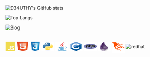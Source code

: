 ![D34UTHY's GitHub stats](https://github-readme-stats.vercel.app/api?username=d34uthy&show_icons=true&theme=highcontrast)

![Top Langs](https://github-readme-stats.vercel.app/api/top-langs/?username=d34uthy&layout=compact&theme=highcontrast)

[![Blog](https://img.shields.io/badge/LinkedIn-0077B5?style=for-the-badge&logo=linkedin&logoColor=white)](https://linkedin.com/in/santana-matheus)
<div style="display: inline_block"><br>
  <img align="center" alt="Js" heigth="20" width="30" src="https://raw.githubusercontent.com/devicons/devicon/master/icons/javascript/javascript-plain.svg">
  <img align="center" alt="HTML" height="30" width="40" src="https://raw.githubusercontent.com/devicons/devicon/master/icons/html5/html5-original.svg">
  <img align="center" alt="CSS" height="30" src="https://raw.githubusercontent.com/devicons/devicon/master/icons/css3/css3-original.svg">
  <img align="center" alt="Jav" height="30" width="40" src="https://raw.githubusercontent.com/devicons/devicon/master/icons/python/python-original.svg">
  <img align="center" alt="Py" height="30" width="40" src="https://raw.githubusercontent.com/devicons/devicon/master/icons/java/java-original.svg">
  <img align="center" alt="C" height="30" width="40" src="https://raw.githubusercontent.com/devicons/devicon/master/icons/c/c-original.svg">
  <img align="center" alt="php" height="30" width="40" src="https://raw.githubusercontent.com/devicons/devicon/master/icons/php/php-original.svg">
  <img align="center" alt="elixir" height="30" width="40" src="https://raw.githubusercontent.com/devicons/devicon/master/icons/elixir/elixir-original.svg">
  <img align="center" alt="phoenix" heigth="30" width="40" src="https://raw.githubusercontent.com/devicons/devicon/6910f0503efdd315c8f9b858234310c06e04d9c0/icons/phoenix/phoenix-original.svg">
  <img align="center" alt="redhat" height="30" width="40" src="https://cdn.jsdelivr.net/gh/devicons/devicon@latest/icons/redhat/redhat-original-wordmark.svg">
</div>
